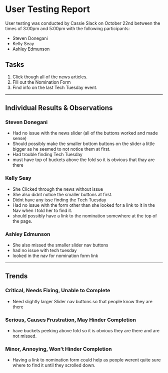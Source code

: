 # User Testing Report

User testing was conducted by Cassie Slack on October 22nd between the times of 3:00pm and 5:00pm with the following participants:

- Steven Donegani
- Kelly Seay
- Ashley Edmunson

## Tasks

1. Click though all of the news articles.
2. Fill out the Nomination Form
3. Find info on the last Tech Tuesday event.

---

## Individual Results & Observations

### Steven Donegani

- Had no issue with the news slider (all of the buttons worked and made sense)
- Should possibly make the smaller bottom buttons on the slider a little bigger as he seemed to not notice them at first.
- Had trouble finding Tech Tuesday 
- must have top of buckets above the fold so it is obvious that thay are there


### Kelly Seay

- She Clicked through the news without issue
- She also didnt notice the smaller buttons at first.
- Didnt have any isse finding the Tech Tuesday
- Had no issue with the form other than she looked for a link to it in the Nav when I told her to find it.
- should possibly have a link to the nomination somewhere at the top of the page.

### Ashley Edmunson

- She also missed the smaller slider nav buttons
- had no issue with tech tuesday
- looked in the nav for nomination form link 

---

## Trends

### Critical, Needs Fixing, Unable to Complete

- Need slightly larger Slider nav buttons so that people know they are there


### Serious, Causes Frustration, May Hinder Completion

- have buckets peeking above fold so it is obvious they are there and are not missed.

### Minor, Annoying, Won’t Hinder Completion

- Having a link to nomination form could help as people werent quite sure where to find it until they scrolled down.